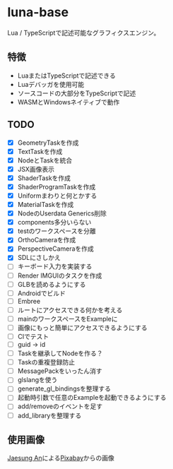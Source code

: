 # luna-base

Lua / TypeScriptで記述可能なグラフィクスエンジン。

## 特徴
 * LuaまたはTypeScriptで記述できる
 * Luaデバッガを使用可能
 * ソースコードの大部分をTypeScriptで記述
 * WASMとWindowsネイティブで動作

## TODO
 * [x] GeometryTaskを作成
 * [x] TextTaskを作成
 * [x] NodeとTaskを統合
 * [x] JSX画像表示
 * [x] ShaderTaskを作成
 * [x] ShaderProgramTaskを作成
 * [x] Uniformまわりと何とかする
 * [x] MaterialTaskを作成
 * [x] NodeのUserdata Generics削除
 * [x] components多分いらない
 * [x] testのワークスペースを分離
 * [x] OrthoCameraを作成
 * [x] PerspectiveCameraを作成
 * [x] SDLにさしかえ
 * [ ] キーボード入力を実装する
 * [ ] Render IMGUIのタスクを作成
 * [ ] GLBを読めるようにする
 * [ ] Androidでビルド
 * [ ] Embree
 * [ ] ルートにアクセスできる何かを考える
 * [ ] mainのワークスペースをExampleに
 * [ ] 画像にもっと簡単にアクセスできるようにする
 * [ ] CIでテスト
 * [ ] guid -> id
 * [ ] Taskを継承してNodeを作る？
 * [ ] Taskの重複登録防止
 * [ ] MessagePackをいったん消す
 * [ ] glslangを使う
 * [ ] generate_gl_bindingsを整理する
 * [ ] 起動時引数で任意のExampleを起動できるようにする
 * [ ] add/removeのイベントを足す
 * [ ] add_libraryを整理する

## 使用画像
<a href="https://pixabay.com/ja/users/ajs1980518-11074902/?utm_source=link-attribution&amp;utm_medium=referral&amp;utm_campaign=image&amp;utm_content=5365926">Jaesung An</a>による<a href="https://pixabay.com/ja/?utm_source=link-attribution&amp;utm_medium=referral&amp;utm_campaign=image&amp;utm_content=5365926">Pixabay</a>からの画像
